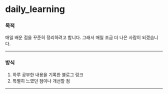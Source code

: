 # daily_learning

### 목적 ###
매일 배운 점을 꾸준히 정리하려고 합니다.
그래서 매일 조금 더 나은 사람이 되겠습니다.

----
### 방식 ###
1. 하루 공부한 내용을 기록한 블로그 링크
2. 특별히 느꼈던 점이나 개선할 점

---
